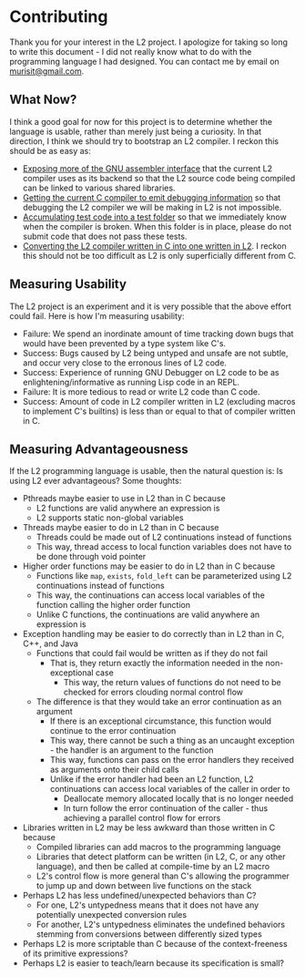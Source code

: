 # Contributing
Thank you for your interest in the L2 project. I apologize for taking so long to write this document - I did not really know what to do with the programming language I had designed. You can contact me by email on murisit@gmail.com.

## What Now?
I think a good goal for now for this project is to determine whether the language is usable, rather than merely just being a curiosity. In that direction, I think we should try to bootstrap an L2 compiler. I reckon this should be as easy as:
 * [Exposing more of the GNU assembler interface](#7) that the current L2 compiler uses as its backend so that the L2 source code being compiled can be linked to various shared libraries.
 * [Getting the current C compiler to emit debugging information](#9) so that debugging the L2 compiler we will be making in L2 is not impossible.
 * [Accumulating test code into a test folder](#10) so that we immediately know when the compiler is broken. When this folder is in place, please do not submit code that does not pass these tests.
 * [Converting the L2 compiler written in C into one written in L2](#11). I reckon this should not be too difficult as L2 is only superficially different from C.

## Measuring Usability
The L2 project is an experiment and it is very possible that the above effort could fail. Here is how I'm measuring usability:
 * Failure: We spend an inordinate amount of time tracking down bugs that would have been prevented by a type system like C's.
 * Success: Bugs caused by L2 being untyped and unsafe are not subtle, and occur very close to the erronous lines of L2 code.
 * Success: Experience of running GNU Debugger on L2 code to be as enlightening/informative as running Lisp code in an REPL.
 * Failure: It is more tedious to read or write L2 code than C code.
 * Success: Amount of code in L2 compiler written in L2 (excluding macros to implement C's builtins) is less than or equal to that of compiler written in C.

## Measuring Advantageousness
If the L2 programming language is usable, then the natural question is: Is using L2 ever advantageous? Some thoughts:
 * Pthreads maybe easier to use in L2 than in C because
   * L2 functions are valid anywhere an expression is
   * L2 supports static non-global variables
 * Threads maybe easier to do in L2 than in C because
   * Threads could be made out of L2 continuations instead of functions
   * This way, thread access to local function variables does not have to be done through void pointer
 * Higher order functions may be easier to do in L2 than in C because
   * Functions like `map`, `exists`, `fold_left` can be parameterized using L2 continuations instead of functions
   * This way, the continuations can access local variables of the function calling the higher order function
   * Unlike C functions, the continuations are valid anywhere an expression is
 * Exception handling may be easier to do correctly than in L2 than in C, C++, and Java
   * Functions that could fail would be written as if they do not fail
     * That is, they return exactly the information needed in the non-exceptional case
       * This way, the return values of functions do not need to be checked for errors clouding normal control flow
   * The difference is that they would take an error continuation as an argument
     * If there is an exceptional circumstance, this function would continue to the error continuation
     * This way, there cannot be such a thing as an uncaught exception - the handler is an argument to the function
     * This way, functions can pass on the error handlers they received as arguments onto their child calls
     * Unlike if the error handler had been an L2 function, L2 continuations can access local variables of the caller in order to
       * Deallocate memory allocated locally that is no longer needed
       * In turn follow the error continuation of the caller - thus achieving a parallel control flow for errors
 * Libraries written in L2 may be less awkward than those written in C because
   * Compiled libraries can add macros to the programming language
   * Libraries that detect platform can be written (in L2, C, or any other language), and then be called at compile-time by an L2 macro
   * L2's control flow is more general than C's allowing the programmer to jump up and down between live functions on the stack
 * Perhaps L2 has less undefined/unexpected behaviors than C?
   * For one, L2's untypedness means that it does not have any potentially unexpected conversion rules
   * For another, L2's untypedness eliminates the undefined behaviors stemming from conversions between differently sized types
 * Perhaps L2 is more scriptable than C because of the context-freeness of its primitive expressions?
 * Perhaps L2 is easier to teach/learn because its specification is small?
